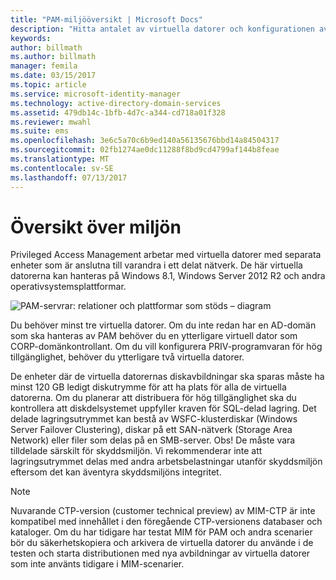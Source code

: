 ```yaml
---
title: "PAM-miljööversikt | Microsoft Docs"
description: "Hitta antalet av virtuella datorer och konfigurationen av virtuella datorer som krävs för att distribuera Privileged Access Management"
keywords: 
author: billmath
ms.author: billmath
manager: femila
ms.date: 03/15/2017
ms.topic: article
ms.service: microsoft-identity-manager
ms.technology: active-directory-domain-services
ms.assetid: 479db14c-1bfb-4d7c-a344-cd718a01f328
ms.reviewer: mwahl
ms.suite: ems
ms.openlocfilehash: 3e6c5a70c6b9ed140a56135676bbd14a84504317
ms.sourcegitcommit: 02fb1274ae0dc11288f8bd9cd4799af144b8feae
ms.translationtype: MT
ms.contentlocale: sv-SE
ms.lasthandoff: 07/13/2017
---
```

# Översikt över miljön
<a id="environment-overview" class="xliff"></a>

Privileged Access Management arbetar med virtuella datorer med separata enheter som är anslutna till varandra i ett delat nätverk. De här virtuella datorerna kan hanteras på Windows 8.1, Windows Server 2012 R2 och andra operativsystemsplattformar.

![PAM-servrar: relationer och plattformar som stöds – diagram](media/pam-test-lab-architecture.png)

Du behöver minst tre virtuella datorer.  Om du inte redan har en AD-domän som ska hanteras av PAM behöver du en ytterligare virtuell dator som CORP-domänkontrollant.  Om du vill konfigurera PRIV-programvaran för hög tillgänglighet, behöver du ytterligare två virtuella datorer.

De enheter där de virtuella datorernas diskavbildningar ska sparas måste ha minst 120 GB ledigt diskutrymme för att ha plats för alla de virtuella datorerna.  Om du planerar att distribuera för hög tillgänglighet ska du kontrollera att diskdelsystemet uppfyller kraven för SQL-delad lagring.  Det delade lagringsutrymmet kan bestå av WSFC-klusterdiskar (Windows Server Failover Clustering), diskar på ett SAN-nätverk (Storage Area Network) eller filer som delas på en SMB-server. Obs! De måste vara tilldelade särskilt för skyddsmiljön. Vi rekommenderar inte att lagringsutrymmet delas med andra arbetsbelastningar utanför skyddsmiljön eftersom det kan äventyra skyddsmiljöns integritet.

> [!NOTE]
> Nuvarande CTP-version (customer technical preview) av MIM-CTP är inte kompatibel med innehållet i den föregående CTP-versionens databaser och kataloger. Om du har tidigare har testat MIM för PAM och andra scenarier bör du säkerhetskopiera och arkivera de virtuella datorer du använde i de testen och starta distributionen med nya avbildningar av virtuella datorer som inte använts tidigare i MIM-scenarier.
